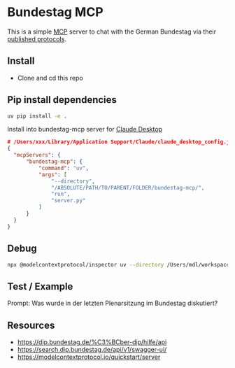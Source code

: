 # Bundestag MCP

This is a simple [MCP](https://modelcontextprotocol.io/) server to chat with the German Bundestag via their [published protocols](https://dip.bundestag.de/).

## Install
* Clone and cd this repo

## Pip install dependencies
```sh
uv pip install -e .
```

Install into bundestag-mcp server for [Claude Desktop](https://claude.ai/download)

```json
# /Users/xxx/Library/Application Support/Claude/claude_desktop_config.json
{
  "mcpServers": {
      "bundestag-mcp": {
          "command": "uv",
          "args": [
              "--directory",
              "/ABSOLUTE/PATH/TO/PARENT/FOLDER/bundestag-mcp/",
              "run",
              "server.py"
          ]
      }
  }
}
```


## Debug
```sh
npx @modelcontextprotocol/inspector uv --directory /Users/mdl/workspace/luebken/bundestag-mcp/ run server.py
```

## Test / Example

Prompt: Was wurde in der letzten Plenarsitzung im Bundestag diskutiert?

## Resources
*  https://dip.bundestag.de/%C3%BCber-dip/hilfe/api
*  https://search.dip.bundestag.de/api/v1/swagger-ui/
*  https://modelcontextprotocol.io/quickstart/server